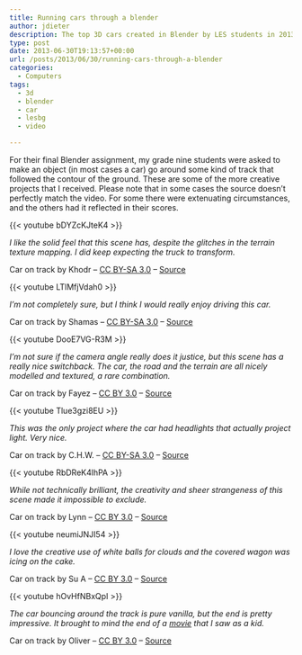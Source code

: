 ```yaml
---
title: Running cars through a blender
author: jdieter
description: The top 3D cars created in Blender by LES students in 2013
type: post
date: 2013-06-30T19:13:57+00:00
url: /posts/2013/06/30/running-cars-through-a-blender
categories:
  - Computers
tags:
  - 3d
  - blender
  - car
  - lesbg
  - video

---
```

For their final Blender assignment, my grade nine students were asked to make an object (in most cases a car) go around some kind of track that followed the contour of the ground. These are some of the more creative projects that I received. Please note that in some cases the source doesn&#8217;t perfectly match the video. For some there were extenuating circumstances, and the others had it reflected in their scores.

{{< youtube bDYZcKJteK4 >}}
  
_I like the solid feel that this scene has, despite the glitches in the terrain texture mapping. I did keep expecting the truck to transform._
  
Car on track by Khodr &#8211; [CC BY-SA 3.0][1] &#8211; [Source][2]

{{< youtube LTlMfjVdah0 >}}
  
_I&#8217;m not completely sure, but I think I would really enjoy driving this car._
  
Car on track by Shamas &#8211; [CC BY-SA 3.0][1] &#8211; [Source][3]

{{< youtube DooE7VG-R3M >}}
  
_I&#8217;m not sure if the camera angle really does it justice, but this scene has a really nice switchback. The car, the road and the terrain are all nicely modelled and textured, a rare combination._
  
Car on track by Fayez &#8211; [CC BY 3.0][4] &#8211; [Source][5]

{{< youtube Tlue3gzi8EU >}}
  
_This was the only project where the car had headlights that actually project light. Very nice._
  
Car on track by C.H.W. &#8211; [CC BY-SA 3.0][1] &#8211; [Source][6]

{{< youtube RbDReK4lhPA >}}
  
_While not technically brilliant, the creativity and sheer strangeness of this scene made it impossible to exclude._
  
Car on track by Lynn &#8211; [CC BY 3.0][4] &#8211; [Source][7]

{{< youtube neumiJNJI54 >}}
  
_I love the creative use of white balls for clouds and the covered wagon was icing on the cake._
  
Car on track by Su A &#8211; [CC BY 3.0][4] &#8211; [Source][8]

{{< youtube hOvHfNBxQpI >}}
  
_The car bouncing around the track is pure vanilla, but the end is pretty impressive. It brought to mind the end of a [movie][9] that I saw as a kid._
  
Car on track by Oliver &#8211; [CC BY 3.0][4] &#8211; [Source][10]

 [1]: http://creativecommons.org/licenses/by-sa/3.0/
 [2]: http://lesloueizeh.com/jdieter/3D/2012-2013/2/khodr.blend
 [3]: http://lesloueizeh.com/jdieter/3D/2012-2013/2/shamas.blend
 [4]: http://creativecommons.org/licenses/by/3.0/
 [5]: http://lesloueizeh.com/jdieter/3D/2012-2013/2/fayez.blend
 [6]: http://lesloueizeh.com/jdieter/3D/2012-2013/2/chw.blend
 [7]: http://lesloueizeh.com/jdieter/3D/2012-2013/2/lynn.blend
 [8]: http://lesloueizeh.com/jdieter/3D/2012-2013/2/su_a.blend
 [9]: http://www.imdb.com/title/tt0088763/
 [10]: http://lesloueizeh.com/jdieter/3D/2012-2013/2/oliver.blend
